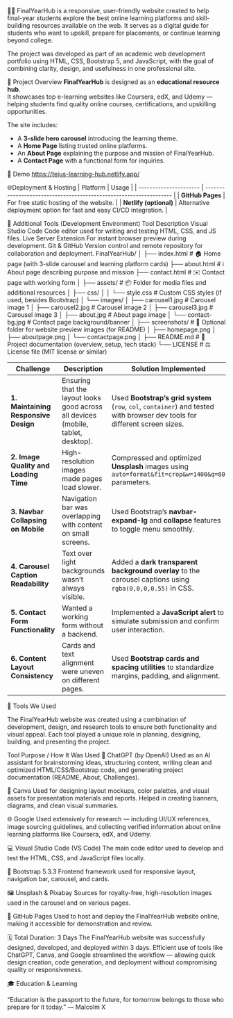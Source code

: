 👩‍💻 FinalYearHub is a responsive, user-friendly website created to help final-year students explore the best online learning platforms and skill-building resources available on the web.
It serves as a digital guide for students who want to upskill, prepare for placements, or continue learning beyond college.

The project was developed as part of an academic web development portfolio using HTML, CSS, Bootstrap 5, and JavaScript, with the goal of combining clarity, design, and usefulness in one professional site.

🚀 Project Overview
**FinalYearHub** is designed as an **educational resource hub**.  
It showcases top e-learning websites like Coursera, edX, and Udemy — helping students find quality online courses, certifications, and upskilling opportunities.

The site includes:
- A **3-slide hero carousel** introducing the learning theme.
- A **Home Page** listing trusted online platforms.
- An **About Page** explaining the purpose and mission of FinalYearHub.
- A **Contact Page** with a functional form for inquiries.

🚀 Demo
https://tejus-learning-hub.netlify.app/

🌐Deployment & Hosting
| Platform               | Usage                                                              |
| ---------------------- | ------------------------------------------------------------------ |
| **GitHub Pages**       | For free static hosting of the website.                            |
| **Netlify (optional)** | Alternative deployment option for fast and easy CI/CD integration. |

🧩 Additional Tools (Development Environment)
Tool	Description
Visual Studio Code	Code editor used for writing and testing HTML, CSS, and JS files.
Live Server Extension	For instant browser preview during development.
Git & GitHub	Version control and remote repository for collaboration and deployment.
FinalYearHub/
│
├── index.html              # 🏠 Home page (with 3-slide carousel and learning platform cards)
├── about.html              # ℹ️ About page describing purpose and mission
├── contact.html            # ✉️ Contact page with working form
│
├── assets/                 # 📦 Folder for media files and additional resources
│   ├── css/
│   │   └── style.css       # Custom CSS styles (if used, besides Bootstrap)
│   └── images/
│       ├── carousel1.jpg   # Carousel image 1
│       ├── carousel2.jpg   # Carousel image 2
│       ├── carousel3.jpg   # Carousel image 3
│       ├── about.jpg       # About page image
│       └── contact-bg.jpg  # Contact page background/banner
│
├── screenshots/            # 📸 Optional folder for website preview images (for README)
│   ├── homepage.png
│   ├── aboutpage.png
│   └── contactpage.png
│
├── README.md               # 📘 Project documentation (overview, setup, tech stack)
└── LICENSE                 # ⚖️ License file (MIT license or similar)


| **Challenge**                         | **Description**                                                                   | **Solution Implemented**                                                                                                   |
| ------------------------------------- | --------------------------------------------------------------------------------- | -------------------------------------------------------------------------------------------------------------------------- |
| **1. Maintaining Responsive Design**  | Ensuring that the layout looks good across all devices (mobile, tablet, desktop). | Used **Bootstrap’s grid system** (`row`, `col`, `container`) and tested with browser dev tools for different screen sizes. |
| **2. Image Quality and Loading Time** | High-resolution images made pages load slower.                                    | Compressed and optimized **Unsplash** images using `auto=format&fit=crop&w=1400&q=80` parameters.                          |
| **3. Navbar Collapsing on Mobile**    | Navigation bar was overlapping with content on small screens.                     | Used Bootstrap’s **navbar-expand-lg** and **collapse** features to toggle menu smoothly.                                   |
| **4. Carousel Caption Readability**   | Text over light backgrounds wasn’t always visible.                                | Added a **dark transparent background overlay** to the carousel captions using `rgba(0,0,0,0.55)` in CSS.                  |
| **5. Contact Form Functionality**     | Wanted a working form without a backend.                                          | Implemented a **JavaScript alert** to simulate submission and confirm user interaction.                                    |
| **6. Content Layout Consistency**     | Cards and text alignment were uneven on different pages.                          | Used **Bootstrap cards and spacing utilities** to standardize margins, padding, and alignment.                             |


🧰 Tools We Used

The FinalYearHub website was created using a combination of development, design, and research tools to ensure both functionality and visual appeal.
Each tool played a unique role in planning, designing, building, and presenting the project.

Tool	Purpose / How It Was Used
🧠 ChatGPT (by OpenAI)	Used as an AI assistant for brainstorming ideas, structuring content, writing clean and optimized HTML/CSS/Bootstrap code, and generating project documentation (README, About, Challenges).

🎨 Canva	Used for designing layout mockups, color palettes, and visual assets for presentation materials and reports. Helped in creating banners, diagrams, and clean visual summaries.

🌐 Google	Used extensively for research — including UI/UX references, image sourcing guidelines, and collecting verified information about online learning platforms like Coursera, edX, and Udemy.

💻 Visual Studio Code (VS Code)	The main code editor used to develop and test the HTML, CSS, and JavaScript files locally.

🧩 Bootstrap 5.3.3	Frontend framework used for responsive layout, navigation bar, carousel, and cards.

🖼️ Unsplash & Pixabay	Sources for royalty-free, high-resolution images used in the carousel and on various pages.

🚀 GitHub Pages	Used to host and deploy the FinalYearHub website online, making it accessible for demonstration and review.


🗓️ Total Duration:
3 Days
The FinalYearHub website was successfully designed, developed, and deployed within 3 days.
Efficient use of tools like ChatGPT, Canva, and Google streamlined the workflow — allowing quick design creation, code generation, and deployment without compromising quality or responsiveness.


🎓 Education & Learning

“Education is the passport to the future, for tomorrow belongs to those who prepare for it today.” — Malcolm X


